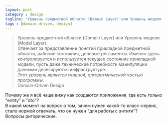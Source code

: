 ```yaml
---
layout: post
category : design
tagline: "Уровень предметной области (Domain Layer) или Уровень модели (Model Layer)."
tags : [domain-driven, design]
---
```


>Уровень предметной области (Domain Layer) или Уровень модели (Model Layer).  
>Отвечает за представление понятий прикладной предметной области, рабочие состояния, деловые регламенты.
>Именно здесь контролируется и используется текущее состояние прикладной модели, пусть даже технические потребности манипуляции данными делегируются инфраструктуре.  
>*Этот уровень является главной, алгоритмической частью программы.*  
Domain-Driven Design

Почему же я всё чаще вижу как создаются приложения, где есть только "entity" и "dto"?  
В какой момент на вопрос о том, зачем нужен какой-то класс-сервис, стало нормой отвечать, что он нужен "для работы с энтити"?  
Вопросы риторические.
